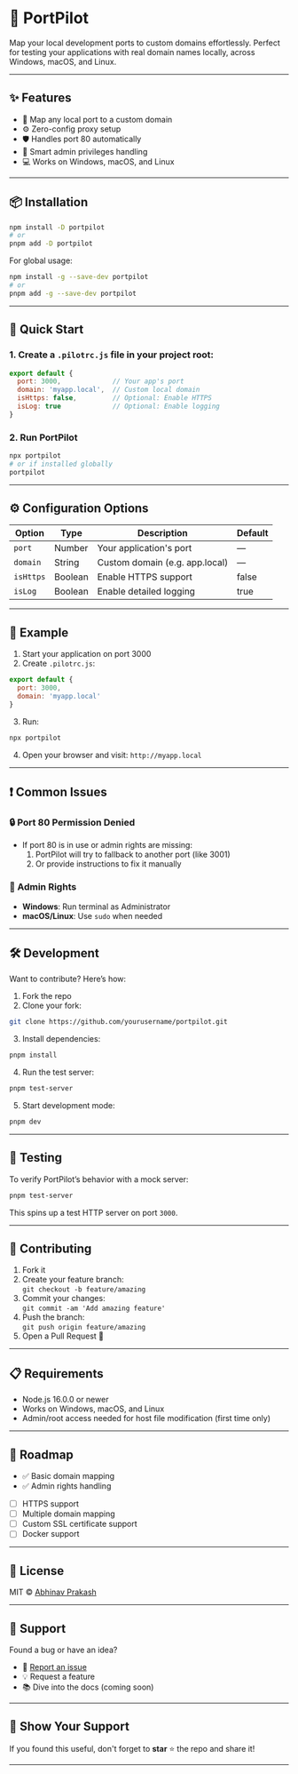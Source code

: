 
# 🚀 PortPilot

Map your local development ports to custom domains effortlessly. Perfect for testing your applications with real domain names locally, across Windows, macOS, and Linux.

---

## ✨ Features

- 🔄 Map any local port to a custom domain  
- ⚙️ Zero-config proxy setup  
- 🛡️ Handles port 80 automatically  
- 🧠 Smart admin privileges handling  
- 💻 Works on Windows, macOS, and Linux  

---

## 📦 Installation

```bash
npm install -D portpilot
# or
pnpm add -D portpilot
```

For global usage:

```bash
npm install -g --save-dev portpilot
# or
pnpm add -g --save-dev portpilot
```

---

## 🚀 Quick Start

### 1. Create a `.pilotrc.js` file in your project root:

```javascript
export default {
  port: 3000,             // Your app's port
  domain: 'myapp.local',  // Custom local domain
  isHttps: false,         // Optional: Enable HTTPS
  isLog: true             // Optional: Enable logging
}
```

### 2. Run PortPilot

```bash
npx portpilot
# or if installed globally
portpilot
```

---

## ⚙️ Configuration Options

| Option     | Type    | Description                     | Default |
|------------|---------|---------------------------------|---------|
| `port`     | Number  | Your application's port         | —       |
| `domain`   | String  | Custom domain (e.g. app.local)  | —       |
| `isHttps`  | Boolean | Enable HTTPS support            | false   |
| `isLog`    | Boolean | Enable detailed logging         | true    |

---

## 📝 Example

1. Start your application on port 3000  
2. Create `.pilotrc.js`:

```javascript
export default {
  port: 3000,
  domain: 'myapp.local'
}
```

3. Run:

```bash
npx portpilot
```

4. Open your browser and visit: `http://myapp.local`

---

## ❗ Common Issues

### 🔒 Port 80 Permission Denied
- If port 80 is in use or admin rights are missing:
  1. PortPilot will try to fallback to another port (like 3001)
  2. Or provide instructions to fix it manually

### 👑 Admin Rights
- **Windows**: Run terminal as Administrator  
- **macOS/Linux**: Use `sudo` when needed

---

## 🛠️ Development

Want to contribute? Here’s how:

1. Fork the repo  
2. Clone your fork:

```bash
git clone https://github.com/yourusername/portpilot.git
```

3. Install dependencies:

```bash
pnpm install
```

4. Run the test server:

```bash
pnpm test-server
```

5. Start development mode:

```bash
pnpm dev
```

---

## 🧪 Testing

To verify PortPilot’s behavior with a mock server:

```bash
pnpm test-server
```

This spins up a test HTTP server on port `3000`.

---

## 🤝 Contributing

1. Fork it  
2. Create your feature branch:  
   `git checkout -b feature/amazing`
3. Commit your changes:  
   `git commit -am 'Add amazing feature'`
4. Push the branch:  
   `git push origin feature/amazing`
5. Open a Pull Request 🚀

---

## 📋 Requirements

- Node.js 16.0.0 or newer  
- Works on Windows, macOS, and Linux  
- Admin/root access needed for host file modification (first time only)

---

## 🔮 Roadmap

- ✅ Basic domain mapping  
- ✅ Admin rights handling  
- [ ] HTTPS support  
- [ ] Multiple domain mapping  
- [ ] Custom SSL certificate support  
- [ ] Docker support  

---


## 📄 License

MIT © [Abhinav Prakash](https://github.com/abhinavprakash-dev)

---

## 💬 Support

Found a bug or have an idea?

- 🐞 [Report an issue](https://github.com/yourusername/portpilot/issues)
- 💡 Request a feature  
- 📚 Dive into the docs (coming soon)

---

## 🌟 Show Your Support

If you found this useful, don't forget to **star** ⭐ the repo and share it!

---
